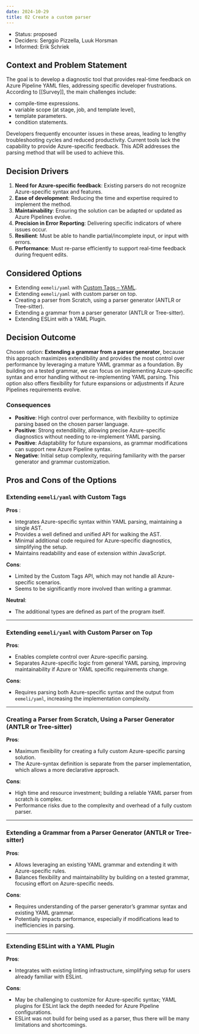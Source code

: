 ```yaml
---
date: 2024-10-29
title: 02 Create a custom parser
---
```

- Status: proposed
- Deciders: Serggio Pizzella, Luuk Horsman
- Informed: Erik Schriek

## Context and Problem Statement
The goal is to develop a diagnostic tool that provides real-time feedback on Azure Pipeline YAML files, addressing specific developer frustrations. According to [[Survey]], the main challenges include:
- compile-time expressions.
- variable scope (at stage, job, and template level),
- template parameters.
- condition statements. 

Developers frequently encounter issues in these areas, leading to lengthy troubleshooting cycles and reduced productivity. Current tools lack the capability to provide Azure-specific feedback. This ADR addresses the parsing method that will be used to achieve this.

## Decision Drivers
1. **Need for Azure-specific feedback**: Existing parsers do not recognize Azure-specific syntax and features.
2. **Ease of development**: Reducing the time and expertise required to implement the method.
3. **Maintainability**: Ensuring the solution can be adapted or updated as Azure Pipelines evolve.
4. **Precision in Error Reporting**: Delivering specific indicators of where issues occur.
1. **Resilient**: Must be able to handle partial/incomplete input, or input with errors.
5. **Performance**: Must re-parse efficiently to support real-time feedback during frequent edits.

## Considered Options
- Extending `eemeli/yaml` with [Custom Tags – YAML](https://eemeli.org/yaml/#writing-custom-tags).
- Extending `eemeli/yaml` with custom parser on top.
- Creating a parser from Scratch, using a parser generator (ANTLR or Tree-sitter).
- Extending a grammar from a parser generator (ANTLR or Tree-sitter).
- Extending ESLint with a YAML Plugin.

## Decision Outcome
Chosen option: **Extending a grammar from a parser generator**, because this approach maximizes extendibility and provides the most control over performance by leveraging a mature YAML grammar as a foundation. By building on a tested grammar, we can focus on implementing Azure-specific syntax and error handling without re-implementing YAML parsing. This option also offers flexibility for future expansions or adjustments if Azure Pipelines requirements evolve.

### Consequences

- **Positive**: High control over performance, with flexibility to optimize parsing based on the chosen parser language.
- **Positive**: Strong extendibility, allowing precise Azure-specific diagnostics without needing to re-implement YAML parsing.
- **Positive**: Adaptability for future expansions, as grammar modifications can support new Azure Pipeline syntax.
- **Negative**: Initial setup complexity, requiring familiarity with the parser generator and grammar customization.

## Pros and Cons of the Options
### Extending `eemeli/yaml` with Custom Tags

**Pros** :
- Integrates Azure-specific syntax within YAML parsing, maintaining a single AST.
- Provides a well defined and unified API for walking the AST.
- Minimal additional code required for Azure-specific diagnostics, simplifying the setup.
- Maintains readability and ease of extension within JavaScript.

 **Cons**:
- Limited by the Custom Tags API, which may not handle all Azure-specific scenarios.
- Seems to be significantly more involved than writing a grammar.

**Neutral**:
- The additional types are defined as part of the program itself.


---

### Extending `eemeli/yaml` with Custom Parser on Top

 **Pros**:
 - Enables complete control over Azure-specific parsing.
 - Separates Azure-specific logic from general YAML parsing, improving maintainability if Azure or YAML specific requirements change.
 
 **Cons**:
 - Requires parsing both Azure-specific syntax and the output from `eemeli/yaml`, increasing the implementation complexity.

---

### Creating a Parser from Scratch, Using a Parser Generator (ANTLR or Tree-sitter)

 **Pros**:
 - Maximum flexibility for creating a fully custom Azure-specific parsing solution.
 - The Azure-syntax definition is separate from the parser implementation, which allows a more declarative approach.
 
 **Cons**:
 - High time and resource investment; building a reliable YAML parser from scratch is complex.
 - Performance risks due to the complexity and overhead of a fully custom parser.

---

### Extending a Grammar from a Parser Generator (ANTLR or Tree-sitter)

 **Pros**:
 - Allows leveraging an existing YAML grammar and extending it with Azure-specific rules.
 - Balances flexibility and maintainability by building on a tested grammar, focusing effort on Azure-specific needs.
 
 **Cons**:
 - Requires understanding of the parser generator’s grammar syntax and existing YAML grammar.
 - Potentially impacts performance, especially if modifications lead to inefficiencies in parsing.

---

### Extending ESLint with a YAML Plugin

 **Pros**:
 - Integrates with existing linting infrastructure, simplifying setup for users already familiar with ESLint.
 
 **Cons**:
 - May be challenging to customize for Azure-specific syntax; YAML plugins for ESLint lack the depth needed for Azure Pipeline configurations.
 - ESLint was not build for being used as a parser, thus there will be many limitations and shortcomings.
